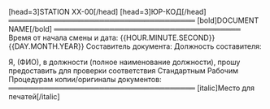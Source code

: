 [head=3]STATION XX-00[/head]
[head=3]ЮР-КОД[/head]
═════════════════════════════════════
[bold]DOCUMENT NAME[/bold]
═════════════════════════════════════
Время от начала смены и дата: {{HOUR.MINUTE.SECOND}} {{DAY.MONTH.YEAR}}
Составитель документа:
Должность составителя:

Я, (ФИО), в должности (полное наименование должности), прошу предоставить для проверки соответствия Стандартным Рабочим Процедурам копии/оригиналы документов:
═════════════════════════════════════
[italic]Место для печатей[/italic]

